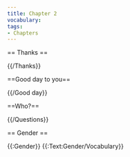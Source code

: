 ```yaml
---
title: Chapter 2
vocabulary:
tags:
- Chapters
---
```


== Thanks ==

{{/Thanks}}

==Good day to you==

{{/Good day}}

==Who?==

{{/Questions}}

== Gender ==

{{:Gender}}
{{:Text:Gender/Vocabulary}}